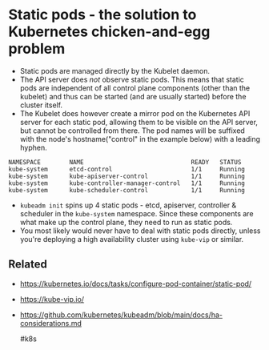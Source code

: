 # Static pods - the solution to Kubernetes chicken-and-egg problem

* Static pods are managed directly by the Kubelet daemon.
* The API server does *not* observe static pods. This means that static
  pods are independent of all control plane components (other than the
  kubelet) and thus can be started (and are usually started) before the
  cluster itself.
* The Kubelet does however create a mirror pod on the Kubernetes API
  server for each static pod, allowing them to be visible on the API
  server, but cannot be controlled from there. The pod names will be
  suffixed with the node's hostname("control" in the example below) with
  a leading hyphen.

```
NAMESPACE        NAME                              READY   STATUS
kube-system      etcd-control                      1/1     Running
kube-system      kube-apiserver-control            1/1     Running
kube-system      kube-controller-manager-control   1/1     Running
kube-system      kube-scheduler-control            1/1     Running
```

* `kubeadm init` spins up 4 static pods - etcd, apiserver, controller &
  scheduler in the `kube-system` namespace. Since these components are
  what make up the control plane, they need to run as static pods.
* You most likely would never have to deal with static pods directly,
  unless you're deploying a high availability cluster using `kube-vip` or
  similar.

## Related

* <https://kubernetes.io/docs/tasks/configure-pod-container/static-pod/>
* <https://kube-vip.io/>
* <https://github.com/kubernetes/kubeadm/blob/main/docs/ha-considerations.md>

    #k8s
